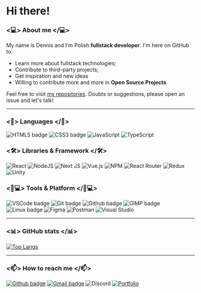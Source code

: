 

# Hi there!
 
### <💻> About me </💻>

My name is Dennis and I'm Polish **fullstack developer**. I'm here on GitHub to:

- Learn more about fullstack technologies;
- Contribute to third-party projects;
- Get inspiration and new ideas
- Willing to contribute more and more in  **Open Source Projects**

Feel free to visit [my repositories](https://github.com/thestelarek?tab=repositories). Doubts or suggestions, please open an issue and let's talk!

---
### <🚀> Languages </🚀>
![HTML5 badge](https://img.shields.io/badge/HTML5-E34F26?style=for-the-badge&logo=html5&logoColor=white) ![CSS3 badge](https://img.shields.io/badge/CSS3-1572B6?style=for-the-badge&logo=css3&logoColor=white) ![JavaScript](https://img.shields.io/badge/javascript-%23323330.svg?style=for-the-badge&logo=javascript&logoColor=%23F7DF1E) ![TypeScript](https://img.shields.io/badge/typescript-%23007ACC.svg?style=for-the-badge&logo=typescript&logoColor=white)
### <🛠> Libraries & Framework </🛠>

![React](https://img.shields.io/badge/react-%2320232a.svg?style=for-the-badge&logo=react&logoColor=%2361DAFB) ![NodeJS](https://img.shields.io/badge/node.js-6DA55F?style=for-the-badge&logo=node.js&logoColor=white) ![Next JS](https://img.shields.io/badge/Next-black?style=for-the-badge&logo=next.js&logoColor=white) ![Vue.js](https://img.shields.io/badge/vuejs-%2335495e.svg?style=for-the-badge&logo=vuedotjs&logoColor=%234FC08D) ![NPM](https://img.shields.io/badge/NPM-%23000000.svg?style=for-the-badge&logo=npm&logoColor=white) ![React Router](https://img.shields.io/badge/React_Router-CA4245?style=for-the-badge&logo=react-router&logoColor=white) ![Redux](https://img.shields.io/badge/redux-%23593d88.svg?style=for-the-badge&logo=redux&logoColor=white) ![Unity](https://img.shields.io/badge/unity-%23000000.svg?style=for-the-badge&logo=unity&logoColor=white)


### <👨💻> Tools & Platform </👨💻>

  ![VSCode badge](https://img.shields.io/badge/Visual_Studio_Code-0078D4?style=for-the-badge&logo=visual%20studio%20code&logoColor=white) ![Git badge](https://img.shields.io/badge/GIT-F05032?style=for-the-badge&logo=git&logoColor=white) ![Github badge](https://img.shields.io/badge/GitHub-100000?style=for-the-badge&logo=github&logoColor=white) ![GIMP badge](https://img.shields.io/badge/gimp-5C5543?style=for-the-badge&logo=gimp&logoColor=white)  ![Linux badge](https://img.shields.io/badge/Linux-FCC624?style=for-the-badge&logo=linux&logoColor=black) ![Figma](https://img.shields.io/badge/figma-%23F24E1E.svg?style=for-the-badge&logo=figma&logoColor=white) ![Postman](https://img.shields.io/badge/Postman-FF6C37?style=for-the-badge&logo=postman&logoColor=white) ![Visual Studio](https://img.shields.io/badge/Visual%20Studio-5C2D91.svg?style=for-the-badge&logo=visual-studio&logoColor=white)
  

---

### <📊> GitHub stats </📊>


[![Top Langs](https://github-readme-stats.vercel.app/api/top-langs/?username=thestelarek&theme=dark&text_color=fff&border_color=79ff97&layout=compact)](https://github.com/thestelarek) 


---

### <📫> How to reach me </📫>

[![Github badge](https://img.shields.io/badge/thestelarek-100000?style=for-the-badge&logo=github&logoColor=white)](https://github.com/thestelarek) [![Gmail badge](https://img.shields.io/badge/dennisbuk97@gmail.com-c5221f?style=for-the-badge&logo=gmail&logoColor=white)](mailto:dennisbuk97@gmail.com) ![Discord](https://img.shields.io/badge/Hickari%231337-%237289DA.svg?style=for-the-badge&logo=discord&logoColor=white) [![Portfolio](https://img.shields.io/badge/Portfolio-%23000000.svg?style=for-the-badge&logo=firefox&logoColor=#FF7139)](https://dbportfolio.vercel.app) 

